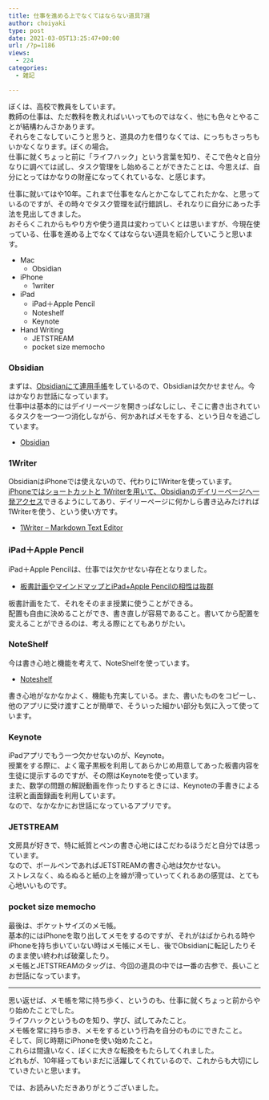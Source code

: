 ```yaml
---
title: 仕事を進める上でなくてはならない道具7選
author: choiyaki
type: post
date: 2021-03-05T13:25:47+00:00
url: /?p=1186
views:
  - 224
categories:
  - 雑記

---
```

ぼくは、高校で教員をしています。  
教師の仕事は、ただ教科を教えればいいってものではなく、他にも色々とやることが結構わんさかあります。  
それらをこなしていこうと思うと、道具の力を借りなくては、にっちもさっちもいかなくなります。ぼくの場合。  
仕事に就くちょっと前に「ライフハック」という言葉を知り、そこで色々と自分なりに調べては試し、タスク管理をし始めることができたことは、今思えば、自分にとってはかなりの財産になってくれているな、と感じます。

仕事に就いてはや10年。これまで仕事をなんとかこなしてこれたかな、と思っているのですが、その時々でタスク管理を試行錯誤し、それなりに自分にあった手法を見出してきました。  
おそらくこれからもやり方や使う道具は変わっていくとは思いますが、今現在使っている、仕事を進める上でなくてはならない道具を紹介していこうと思います。

  * Mac 
      * Obsidian
  * iPhone 
      * 1writer
  * iPad 
      * iPad＋Apple Pencil
      * Noteshelf
      * Keynote
  * Hand Writing 
      * JETSTREAM
      * pocket size memocho

### Obsidian

まずは、[Obsidianにて連用手帳][1]をしているので、Obsidianは欠かせません。今はかなりお世話になっています。  
仕事中は基本的にはデイリーページを開きっぱなしにし、そこに書き出されているタスクを一つ一つ消化しながら、何かあればメモをする、という日々を過ごしています。

  * [Obsidian][2]

### 1Writer

ObsidianはiPhoneでは使えないので、代わりに1Writerを使っています。  
[iPhoneではショートカットと 1Writerを用いて、Obsidianのデイリーページへ一発アクセス][3]できるようにしてあり、デイリーページに何かしら書き込みたければ1Writerを使う、という使い方です。

  * [1Writer &#8211; Markdown Text Editor][4]

### iPad＋Apple Pencil

iPad＋Apple Pencilは、仕事では欠かせない存在となりました。

  * [板書計画やマインドマップとiPad+Apple Pencilの相性は抜群][5]

板書計画をたて、それをそのまま授業に使うことができる。  
配置も自由に決めることができ、書き直しが容易であること。書いてから配置を変えることができるのは、考える際にとてもありがたい。

### NoteShelf

今は書き心地と機能を考えて、NoteShelfを使っています。

  * [Noteshelf][6]

書き心地がなかなかよく、機能も充実している。また、書いたものをコピーし、他のアプリに受け渡すことが簡単で、そういった細かい部分も気に入って使っています。

### Keynote

iPadアプリでもう一つ欠かせないのが、Keynote。  
授業をする際に、よく電子黒板を利用してあらかじめ用意してあった板書内容を生徒に提示するのですが、その際はKeynoteを使っています。  
また、数学の問題の解説動画を作ったりするときには、Keynoteの手書きによる注釈と画面録画を利用しています。  
なので、なかなかにお世話になっているアプリです。

### JETSTREAM

文房具が好きで、特に紙質とペンの書き心地にはこだわるほうだと自分では思っています。  
なので、ボールペンであればJETSTREAMの書き心地は欠かせない。  
ストレスなく、ぬるぬると紙の上を線が滑っていってくれるあの感覚は、とても心地いいものです。

### pocket size memocho

最後は、ポケットサイズのメモ帳。  
基本的にはiPhoneを取り出してメモをするのですが、それがはばかられる時やiPhoneを持ち歩いていない時はメモ帳にメモし、後でObsidianに転記したりそのまま使い終われば破棄したり。  
メモ帳とJETSTREAMのタッグは、今回の道具の中では一番の古参で、長いことお世話になっています。

* * *

思い返せば、メモ帳を常に持ち歩く、というのも、仕事に就くちょっと前からやり始めたことでした。  
ライフハックというものを知り、学び、試してみたこと。  
メモ帳を常に持ち歩き、メモをするという行為を自分のものにできたこと。  
そして、同じ時期にiPhoneを使い始めたこと。  
これらは間違いなく、ぼくに大きな転換をもたらしてくれました。  
どれもが、10年経ってもいまだに活躍してくれているので、これからも大切にしていきたいと思います。

では、お読みいただきありがとうございました。

 [1]: https://choiyaki.com/?p=1141
 [2]: https://obsidian.md/
 [3]: https://choiyaki.com/?p=1127
 [4]: https://apps.apple.com/jp/app/1writer-markdown-text-editor/id680469088?uo=4
 [5]: https://choiyaki.com/?p=820
 [6]: https://apps.apple.com/jp/app/noteshelf/id1271086060?uo=4